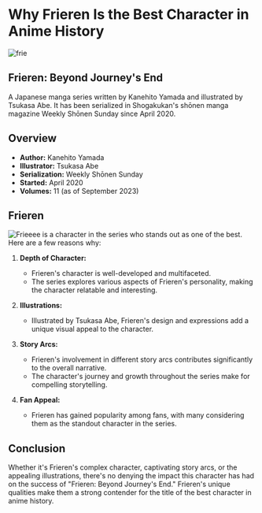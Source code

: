 # Why Frieren Is the Best Character in Anime History
![frie](https://github.com/Fultz0106/app-dev/assets/114671983/78c4d387-e1c1-4956-94e7-e25c104e3b5c)
## Frieren: Beyond Journey's End
A Japanese manga series written by Kanehito Yamada and illustrated by Tsukasa Abe. It has been serialized in Shogakukan's shōnen manga magazine Weekly Shōnen Sunday since April 2020.

## Overview

- **Author:** Kanehito Yamada
- **Illustrator:** Tsukasa Abe
- **Serialization:** Weekly Shōnen Sunday
- **Started:** April 2020
- **Volumes:** 11 (as of September 2023)

## Frieren
![Frieeee](https://github.com/Fultz0106/app-dev/assets/114671983/5aabec39-a5e2-4148-b24d-6cc22a3f6a39)
is a character in the series who stands out as one of the best. Here are a few reasons why:

1. **Depth of Character:**
   - Frieren's character is well-developed and multifaceted.
   - The series explores various aspects of Frieren's personality, making the character relatable and interesting.

2. **Illustrations:**
   - Illustrated by Tsukasa Abe, Frieren's design and expressions add a unique visual appeal to the character.

3. **Story Arcs:**
   - Frieren's involvement in different story arcs contributes significantly to the overall narrative.
   - The character's journey and growth throughout the series make for compelling storytelling.

4. **Fan Appeal:**
   - Frieren has gained popularity among fans, with many considering them as the standout character in the series.

## Conclusion

Whether it's Frieren's complex character, captivating story arcs, or the appealing illustrations, there's no denying the impact this character has had on the success of "Frieren: Beyond Journey's End." Frieren's unique qualities make them a strong contender for the title of the best character in anime history.
